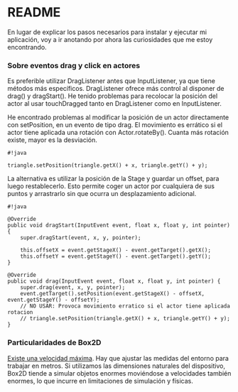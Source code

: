 # README #

En lugar de explicar los pasos necesarios para instalar y ejecutar mi aplicación, voy a ir anotando por ahora las curiosidades que me estoy encontrando.

### Sobre eventos drag y click en actores ###

Es preferible utilizar DragListener antes que InputListener, ya que tiene métodos más específicos. DragListener ofrece más control al disponer de drag() y dragStart(). He tenido problemas para recolocar la posición del actor al usar touchDragged tanto en DragListener como en InputListener.

He encontrado problemas al modificar la posición de un actor directamente con setPosition, en un evento de tipo drag. El movimiento es errático si el actor tiene aplicada una rotación con Actor.rotateBy(). Cuanta más rotación existe, mayor es la desviación.

```
#!java

triangle.setPosition(triangle.getX() + x, triangle.getY() + y);
```

La alternativa es utilizar la posición de la Stage y guardar un offset, para luego restablecerlo. Esto permite coger un actor por cualquiera de sus puntos y arrastrarlo sin que ocurra un desplazamiento adicional.

```
#!java

@Override
public void dragStart(InputEvent event, float x, float y, int pointer) {
    super.dragStart(event, x, y, pointer);

    this.offsetX = event.getStageX() - event.getTarget().getX();
    this.offsetY = event.getStageY() - event.getTarget().getY();
}

@Override
public void drag(InputEvent event, float x, float y, int pointer) {
    super.drag(event, x, y, pointer);
    event.getTarget().setPosition(event.getStageX() - offsetX, event.getStageY() - offsetY);
    // NO USAR: Provoca movimiento erratico si el actor tiene aplicada rotacion
    // triangle.setPosition(triangle.getX() + x, triangle.getY() + y);
}
```

### Particularidades de Box2D ###

[Existe una velocidad máxima](http://www.iforce2d.net/b2dtut/gotchas). Hay que ajustar las medidas del entorno para trabajar en metros. Si utilizamos las dimensiones naturales del dispositivo, Box2D tiende a simular objetos enormes moviéndose a velocidades también enormes, lo que incurre en limitaciones de simulación y físicas.